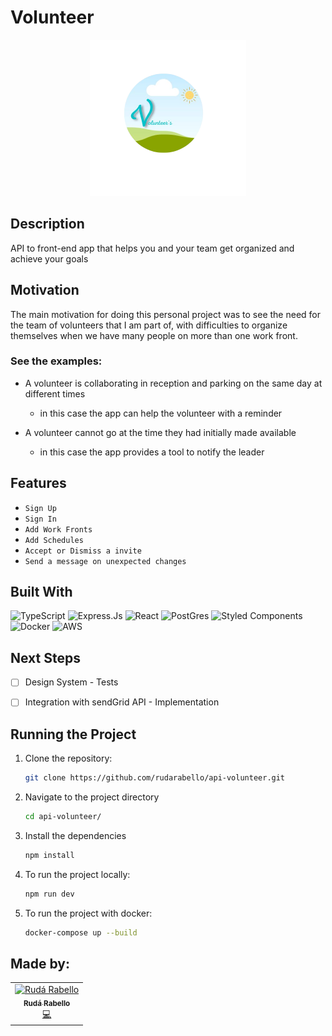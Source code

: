 # Volunteer

<p align="center">
  <img  src="src/assets/VLogoComplete.png" height="250px"/>
</p>

## Description

API to front-end app that helps you and your team get organized and achieve your goals

## Motivation

The main motivation for doing this personal project was to see the need for the team of volunteers that I am part of, with difficulties to organize themselves when we have many people on more than one work front. 

### See the examples:

- A volunteer is collaborating in reception and parking on the same day at different times

    * in this case the app can help the volunteer with a reminder

- A volunteer cannot go at the time they had initially made available

    * in this case the app provides a tool to notify the leader

## Features

- `Sign Up` 
- `Sign In` 
- `Add Work Fronts` 
- `Add Schedules` 
- `Accept or Dismiss a invite` 
- `Send a message on unexpected changes ` 

## Built With

![TypeScript](https://img.shields.io/badge/TypeScript-007ACC?style=for-the-badge&logo=typescript&logoColor=white)
![Express.Js](https://img.shields.io/badge/Express.js-404D59?style=for-the-badge)
![React](https://img.shields.io/badge/react-%2320232a.svg?style=for-the-badge&logo=react&logoColor=%2361DAFB)
![PostGres](https://img.shields.io/badge/PostgreSQL-316192?style=for-the-badge&logo=postgresql&logoColor=white)
![Styled Components](https://img.shields.io/badge/styled--components-DB7093?style=for-the-badge&logo=styled-components&logoColor=white)
![Docker](https://img.shields.io/badge/Docker-2496ED?style=for-the-badge&logo=docker&logoColor=white)
![AWS](https://img.shields.io/badge/Amazon_AWS-232F3E?style=for-the-badge&logo=amazon-aws&logoColor=white)


## Next Steps 

- [ ] Design System - Tests
- [ ] Integration with sendGrid API - Implementation


## Running the Project

1. Clone the repository:

    ```bash
    git clone https://github.com/rudarabello/api-volunteer.git
    ```

2. Navigate to the project directory

    ```bash
    cd api-volunteer/
    ```

3. Install the dependencies

    ```bash
    npm install
    ```

4. To run the project locally:

    ```bash
    npm run dev
    ```
4. To run the project with docker:

    ```bash
    docker-compose up --build
    ```
## Made by:

<table>
  <tr>
    <td align="center"><a href="https://www.linkedin.com/in/ruda-rabello-da-silva/"><img src="https://avatars.githubusercontent.com/u/95311365?s=96&v=4" width="80px;" alt="Rudá Rabello"/><br /><sub><b>Rudá Rabello</b></sub></a><br /><a href="https://www.linkedin.com/in/ruda-rabello-da-silva/"title="Code">💻</a></td></td>
</table>